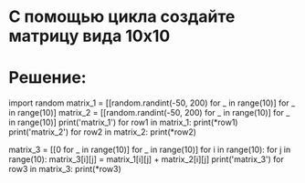 # С помощью цикла создайте матрицу вида 10x10
# Решение:
import random
matrix_1 = [[random.randint(-50, 200) for _ in range(10)] for _ in range(10)]
matrix_2 = [[random.randint(-50, 200) for _ in range(10)] for _ in range(10)]
print('matrix_1')
for row1 in matrix_1:
 print(*row1)
print('matrix_2')
for row2 in matrix_2:
 print(*row2)

matrix_3 = [[0 for _ in range(10)] for _ in range(10)]
for i in range(10):
 for j in range(10):
  matrix_3[i][j] = matrix_1[i][j] + matrix_2[i][j]
print('matrix_3')
for row3 in matrix_3:
 print(*row3)
